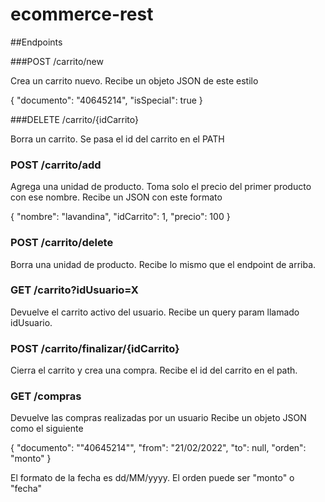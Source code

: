 # ecommerce-rest

##Endpoints

###POST /carrito/new

Crea un carrito nuevo.
Recibe un objeto JSON de este estilo

{
"documento": "40645214",
"isSpecial": true
}

###DELETE /carrito/{idCarrito}

Borra un carrito.
Se pasa el id del carrito en el PATH

### POST /carrito/add

Agrega una unidad de producto. Toma solo el precio del primer producto con ese nombre. Recibe un JSON con este formato

{
"nombre": "lavandina",
"idCarrito": 1,
"precio": 100
}

### POST /carrito/delete

Borra una unidad de producto.
Recibe lo mismo que el endpoint de arriba.

### GET /carrito?idUsuario=X

Devuelve el carrito activo del usuario.
Recibe un query param llamado idUsuario.
 
### POST /carrito/finalizar/{idCarrito}

Cierra el carrito y crea una compra.
Recibe el id del carrito en el path.

### GET /compras

Devuelve las compras realizadas por un usuario
Recibe un objeto JSON como el siguiente

{
"documento": ""40645214"",
"from": "21/02/2022",
"to": null,
"orden": "monto"
}

El formato de la fecha es dd/MM/yyyy.
El orden puede ser "monto" o "fecha"
